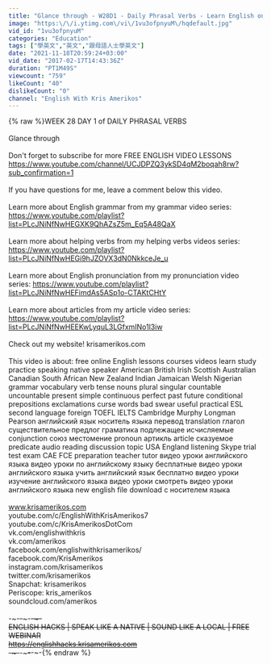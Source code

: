 ```yaml
---
title: "Glance through - W28D1 - Daily Phrasal Verbs - Learn English online free video lessons"
image: "https:\/\/i.ytimg.com\/vi\/1vu3ofpnyuM\/hqdefault.jpg"
vid_id: "1vu3ofpnyuM"
categories: "Education"
tags: ["學英文","英文","跟母語人士學英文"]
date: "2021-11-18T20:59:24+03:00"
vid_date: "2017-02-17T14:43:36Z"
duration: "PT1M49S"
viewcount: "759"
likeCount: "40"
dislikeCount: "0"
channel: "English With Kris Amerikos"
---
```

{% raw %}WEEK 28 DAY 1 of DAILY PHRASAL VERBS<br /><br />Glance through<br /><br />Don't forget to subscribe for more FREE ENGLISH VIDEO LESSONS<br /><a rel="nofollow" target="blank" href="https://www.youtube.com/channel/UCJDPZQ3ykSD4qM2boqah8rw?sub_confirmation=1">https://www.youtube.com/channel/UCJDPZQ3ykSD4qM2boqah8rw?sub_confirmation=1</a><br /><br />If you have questions for me, leave a comment below this video.<br /><br />Learn more about English grammar from my grammar video series: <a rel="nofollow" target="blank" href="https://www.youtube.com/playlist?list=PLcJNiNfNwHEGXK9QhAZsZ5m_Eq5A48QaX">https://www.youtube.com/playlist?list=PLcJNiNfNwHEGXK9QhAZsZ5m_Eq5A48QaX</a><br /><br />Learn more about helping verbs from my helping verbs videos series: <a rel="nofollow" target="blank" href="https://www.youtube.com/playlist?list=PLcJNiNfNwHEGi9hJZOVX3dN0NkkceJe_u">https://www.youtube.com/playlist?list=PLcJNiNfNwHEGi9hJZOVX3dN0NkkceJe_u</a><br /><br />Learn more about English pronunciation from my pronunciation video series: <a rel="nofollow" target="blank" href="https://www.youtube.com/playlist?list=PLcJNiNfNwHEFimdAs5ASp1o-CTAKtCHtY">https://www.youtube.com/playlist?list=PLcJNiNfNwHEFimdAs5ASp1o-CTAKtCHtY</a><br /><br />Learn more about articles from my article video series: <a rel="nofollow" target="blank" href="https://www.youtube.com/playlist?list=PLcJNiNfNwHEEKwLyquL3LGfxmINo1l3iw">https://www.youtube.com/playlist?list=PLcJNiNfNwHEEKwLyquL3LGfxmINo1l3iw</a><br /><br />Check out my website! krisamerikos.com<br /><br />This video is about: free online English lessons courses videos learn study practice speaking native speaker American British Irish Scottish Australian Canadian South African New Zealand Indian Jamaican Welsh Nigerian grammar vocabulary verb tense nouns plural singular countable uncountable present simple continuous perfect past future conditional prepositions exclamations curse words bad swear useful practical ESL second language foreign TOEFL IELTS Cambridge Murphy Longman Pearson английский язык носитель языка перевод translation глагол существительное предлог граматика подлежащее исчисляемые conjunction союз местомение pronoun артикль article сказуемое predicate audio reading discussion topic USA England listening Skype trial test exam CAE FCE preparation teacher tutor видео уроки английского языка видео уроки по английскому языку бесплатные видео уроки английского языка учить английский язык бесплатно видео уроки изучение английского языка видео уроки смотреть видео уроки английского языка new english file download с носителем языка<br /><br />www.krisamerikos.com<br />youtube.com/c/EnglishWithKrisAmerikos7<br />youtube.com/c/KrisAmerikosDotCom<br />vk.com/englishwithkris<br />vk.com/amerikos<br />facebook.com/englishwithkrisamerikos/<br />facebook.com/KrisAmerikos<br />instagram.com/krisamerikos<br />twitter.com/krisamerikos<br />Snapchat: krisamerikos<br />Periscope: kris_amerikos<br />soundcloud.com/amerikos<br /><br />-~-~~-~~~-~~-~-<br />ENGLISH HACKS | SPEAK LIKE A NATIVE | SOUND LIKE A LOCAL | FREE WEBINAR<br /><a rel="nofollow" target="blank" href="https://englishhacks.krisamerikos.com">https://englishhacks.krisamerikos.com</a><br />-~-~~-~~~-~~-~-{% endraw %}
